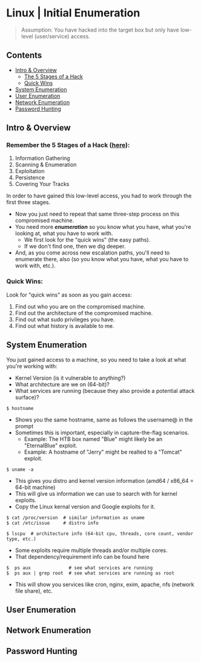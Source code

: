 # Linux | Initial Enumeration
> Assumption: You have hacked into the target box but only have low-level (user/service) access.

## Contents
- [Intro & Overview](#intro--overview)
  - [The 5 Stages of a Hack](#remember-the-5-stages-of-a-hack-here)
  - [Quick Wins](#quick-wins)
- [System Enumeration](#system-enumeration)
- [User Enumeration](#user-enumeration)
- [Network Enumeration](#network-enumeration)
- [Password Hunting](#password-hunting)

## Intro & Overview

### Remember the 5 Stages of a Hack ([here](../../00_Methodology_and_Resources#five-stages-of-ethical-hacking)):
1. Information Gathering
2. Scanning & Enumeration
3. Exploitation
4. Persistence
5. Covering Your Tracks

In order to have gained this low-level access, you had to work through the first three stages.
- Now you just need to repeat that same three-step process on this compromised machine.
- You need more ***enumeration*** so you know what you have, what you're looking at, what you have to work with.
  - We first look for the "quick wins" (the easy paths).
  - If we don't find one, then we dig deeper.
- And, as you come across new escalation paths, you'll need to enumerate there, also (so you know what you have, what you have to work with, etc.).

### Quick Wins:

Look for "quick wins" as soon as you gain access:
1. Find out who you are on the compromised machine.
2. Find out the architecture of the compromised machine.
3. Find out what sudo privileges you have.
4. Find out what history is available to me.

## System Enumeration

You just gained access to a machine, so you need to take a look at what you're working with: 
- Kernel Version (is it vulnerable to anything?)
- What architecture are we on (64-bit)?
- What services are running (because they also provide a potential attack surface)?

```
$ hostname
```
- Shows you the same hostname, same as follows the username@ in the prompt
- Sometimes this is important, especially in capture-the-flag scenarios.
  - Example: The HTB box named "Blue" might likely be an "EternalBlue" exploit. 
  - Example: A hostname of "Jerry" might be realted to a "Tomcat" exploit. 

```
$ uname -a
```
- This gives you distro and kernel version information (amd64 / x86_64 = 64-bit machine)
- This will give us information we can use to search with for kernel exploits. 
- Copy the Linux kernal version and Google exploits for it.

```
$ cat /proc/version  # similar information as uname
$ cat /etc/issue     # distro info
```

```
$ lscpu  # architecture info (64-bit cpu, threads, core count, vendor type, etc.)
```
- Some exploits require multiple threads and/or multiple cores.
- That dependency/requirement info can be found here

```
$  ps aux              # see what services are running
$  ps aux | grep root  # see what services are running as root
```
- This will show you services like cron, nginx, exim, apache, nfs (network file share), etc. 

## User Enumeration


## Network Enumeration


## Password Hunting

